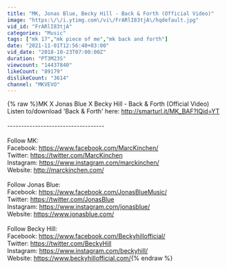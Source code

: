 ```yaml
---
title: "MK, Jonas Blue, Becky Hill - Back & Forth (Official Video)"
image: "https:\/\/i.ytimg.com\/vi\/FrARlI83tjA\/hqdefault.jpg"
vid_id: "FrARlI83tjA"
categories: "Music"
tags: ["mk 17","mk piece of me","mk back and forth"]
date: "2021-11-01T12:56:40+03:00"
vid_date: "2018-10-23T07:00:00Z"
duration: "PT3M23S"
viewcount: "14437840"
likeCount: "89179"
dislikeCount: "3614"
channel: "MKVEVO"
---
```

{% raw %}MK X Jonas Blue X Becky Hill - Back &amp; Forth (Official Video)<br />Listen to/download 'Back &amp; Forth' here: <a rel="nofollow" target="blank" href="http://smarturl.it/MK_BAF?IQid=YT">http://smarturl.it/MK_BAF?IQid=YT</a><br /><br />-----------------------------------<br /><br />Follow MK:<br />Facebook: <a rel="nofollow" target="blank" href="https://www.facebook.com/MarcKinchen/">https://www.facebook.com/MarcKinchen/</a><br />Twitter: <a rel="nofollow" target="blank" href="https://twitter.com/MarcKinchen">https://twitter.com/MarcKinchen</a><br />Instagram: <a rel="nofollow" target="blank" href="https://www.instagram.com/marckinchen/">https://www.instagram.com/marckinchen/</a><br />Website: <a rel="nofollow" target="blank" href="http://marckinchen.com/">http://marckinchen.com/</a><br /><br />Follow Jonas Blue:<br />Facebook: <a rel="nofollow" target="blank" href="https://www.facebook.com/JonasBlueMusic/">https://www.facebook.com/JonasBlueMusic/</a><br />Twitter: <a rel="nofollow" target="blank" href="https://twitter.com/JonasBlue">https://twitter.com/JonasBlue</a><br />Instagram: <a rel="nofollow" target="blank" href="https://www.instagram.com/jonasblue/">https://www.instagram.com/jonasblue/</a><br />Website: <a rel="nofollow" target="blank" href="https://www.jonasblue.com/">https://www.jonasblue.com/</a><br /><br />Follow Becky Hill:<br />Facebook: <a rel="nofollow" target="blank" href="https://www.facebook.com/Beckyhillofficial/">https://www.facebook.com/Beckyhillofficial/</a><br />Twitter: <a rel="nofollow" target="blank" href="https://twitter.com/BeckyHill">https://twitter.com/BeckyHill</a><br />Instagram: <a rel="nofollow" target="blank" href="https://www.instagram.com/beckyhill/">https://www.instagram.com/beckyhill/</a><br />Website: <a rel="nofollow" target="blank" href="https://www.beckyhillofficial.com/">https://www.beckyhillofficial.com/</a>{% endraw %}
